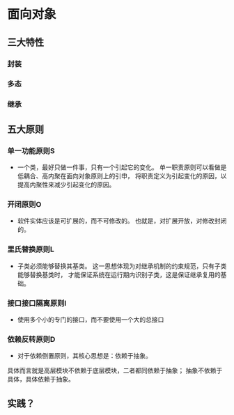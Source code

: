 # 面向对象

## 三大特性

### 封装

### 多态

### 继承

## 五大原则

### 单一功能原则S

- 一个类，最好只做一件事，只有一个引起它的变化。
单一职责原则可以看做是低耦合、高内聚在面向对象原则上的引申，
将职责定义为引起变化的原因，以提高内聚性来减少引起变化的原因。

### 开闭原则O

- 软件实体应该是可扩展的，而不可修改的。
也就是，对扩展开放，对修改封闭的。

### 里氏替换原则L

- 子类必须能够替换其基类。
这一思想体现为对继承机制的约束规范，只有子类能够替换基类时，
才能保证系统在运行期内识别子类，这是保证继承复用的基础。

### 	接口接口隔离原则I

- 使用多个小的专门的接口，而不要使用一个大的总接口

### 依赖反转原则D

- 对于依赖倒置原则，其核心思想是：依赖于抽象。

具体而言就是高层模块不依赖于底层模块，二者都同依赖于抽象；
抽象不依赖于具体，具体依赖于抽象。

## 实践？


